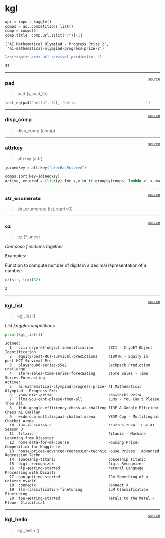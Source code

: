 # kgl


<!-- WARNING: THIS FILE WAS AUTOGENERATED! DO NOT EDIT! -->

``` python
api = import_kaggle()
comps = api.competitions_list()
comp = comps[0]
comp.title, comp.url.split("/")[-1]
```

    ('AI Mathematical Olympiad - Progress Prize 2',
     'ai-mathematical-olympiad-progress-prize-2')

``` python
len("equity-post-HCT-survival-prediction  ")
```

    37

------------------------------------------------------------------------

<a
href="https://github.com/ozellpaukert/oztools/blob/main/oztools/kgl.py#L14"
target="_blank" style="float:right; font-size:smaller">source</a>

### pad

>  pad (s, pad_to)

``` python
test_eq(pad("hello", 37), 'hello                                ')
```

------------------------------------------------------------------------

<a
href="https://github.com/ozellpaukert/oztools/blob/main/oztools/kgl.py#L18"
target="_blank" style="float:right; font-size:smaller">source</a>

### disp_comp

>  disp_comp (comp)

------------------------------------------------------------------------

<a
href="https://github.com/ozellpaukert/oztools/blob/main/oztools/kgl.py#L23"
target="_blank" style="float:right; font-size:smaller">source</a>

### attrkey

>  attrkey (attr)

``` python
joinedkey = attrkey("userHasEntered")
```

``` python
comps.sort(key=joinedkey)
active, entered = (list(y) for x,y in it.groupby(comps, lambda x: x.userHasEntered))
```

------------------------------------------------------------------------

<a
href="https://github.com/ozellpaukert/oztools/blob/main/oztools/kgl.py#L27"
target="_blank" style="float:right; font-size:smaller">source</a>

### str_enumerate

>  str_enumerate (lst, start=0)

------------------------------------------------------------------------

<a
href="https://github.com/ozellpaukert/oztools/blob/main/oztools/kgl.py#L31"
target="_blank" style="float:right; font-size:smaller">source</a>

### cz

>  cz (*funcs)

*Compose functions together*

Examples:

Function to compute number of digits in a decimal representation of a
number:

``` python
cz(str, len)(32)
```

    2

------------------------------------------------------------------------

<a
href="https://github.com/ozellpaukert/oztools/blob/main/oztools/kgl.py#L41"
target="_blank" style="float:right; font-size:smaller">source</a>

### kgl_list

>  kgl_list ()

*List kaggle competitions*

``` python
print(kgl_list())
```

    Joined:
      1   czii-cryo-et-object-identification       CZII - CryoET Object Identification
      2   equity-post-HCT-survival-predictions     CIBMTR - Equity in post-HCT Survival Pre
      3   playground-series-s5e2                   Backpack Prediction Challenge
      4   store-sales-time-series-forecasting      Store Sales - Time Series Forecasting
    Active:
      5   ai-mathematical-olympiad-progress-prize- AI Mathematical Olympiad - Progress Priz
      6   konwinski-prize                          Konwinski Prize
      7   llms-you-cant-please-them-all            LLMs - You Can't Please Them All
      8   fide-google-efficiency-chess-ai-challeng FIDE & Google Efficient Chess AI Challen
      9   wsdm-cup-multilingual-chatbot-arena      WSDM Cup - Multilingual Chatbot Arena
      10  lux-ai-season-3                          NeurIPS 2024 - Lux AI Season 3
      11  titanic                                  Titanic - Machine Learning from Disaster
      12  home-data-for-ml-course                  Housing Prices Competition for Kaggle Le
      13  house-prices-advanced-regression-techniq House Prices - Advanced Regression Techn
      14  spaceship-titanic                        Spaceship Titanic
      15  digit-recognizer                         Digit Recognizer
      16  nlp-getting-started                      Natural Language Processing with Disaste
      17  gan-getting-started                      I’m Something of a Painter Myself
      18  connectx                                 Connect X
      19  llm-classification-finetuning            LLM Classification Finetuning
      20  tpu-getting-started                      Petals to the Metal - Flower Classificat

------------------------------------------------------------------------

<a
href="https://github.com/ozellpaukert/oztools/blob/main/oztools/kgl.py#L56"
target="_blank" style="float:right; font-size:smaller">source</a>

### kgl_hello

>  kgl_hello ()
